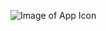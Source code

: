 ![Image of App Icon](https://s3.us-west-2.amazonaws.com/secure.notion-static.com/5b2e658e-2c0e-416b-a1be-5c911b7c4272/icon-android.png?X-Amz-Algorithm=AWS4-HMAC-SHA256&X-Amz-Credential=ASIAT73L2G45MG26JIWH%2F20200317%2Fus-west-2%2Fs3%2Faws4_request&X-Amz-Date=20200317T040715Z&X-Amz-Expires=86400&X-Amz-Security-Token=IQoJb3JpZ2luX2VjELL%2F%2F%2F%2F%2F%2F%2F%2F%2F%2FwEaCXVzLXdlc3QtMiJGMEQCICmAWVjtFQErs0iUWB486wmm9LBa%2F%2BEFTbuZ7t7pxkyOAiAGQDZIoeJwxb8Q8n1g7VmrFwAGmAgAW9jtq7bK6EGF6iq9Awib%2F%2F%2F%2F%2F%2F%2F%2F%2F%2F8BEAAaDDI3NDU2NzE0OTM3MCIMh0uMiyQ%2B6q4PzTd2KpEDQRrOoWWMGiX68QsYZbd9ZvBXNfkCnZvpz6Pv%2BAIUpS9gjQosQFq8HE8%2Ff7JNIyU00FLFATj2YC8xu7pMZ8CGtMQPxpK6q9FeuigifZjpqz8GEGpimBb6xBPddSWtT4%2FiRPPBZOTsaY6Ya%2BvAaN8Zem4AFQcdweMalNuW86ewr6G5lHKbKBmjD82i9u6i6yjJ0i9fMvcHIOePzRSkuJ%2FQm1U4rYROF84qIwKU%2FJnM3StX%2B0Hicta6xVNLgfeJ3Mqqb6GzMNp6EkKlFCwrW2FLZDSElX9ahvV67swI5u7tbiG%2Fz2UG4EuJ6qcx0svVUbyASH9uJTOSc8zykvXpixrQOiC%2F9AbwsjDb0BYSdpOtDaRM2GnXtbE%2BW0g2og9%2BG4opdsCR0O5pvaKv0LqTk5a1OTeLpgn3bksyeg8ED8KJjNRcfO3BUbhBLqBskq%2F9VTvGr93m%2B5RHAqnHQd0HAJUBEIBoKQc6yphKBflXCT8QTAUINcbK16SWye6ba%2BwnXuwl9UF%2BnSJuL92xnJ4ofdM0q2YwieXA8wU67AHazt%2B8fEUB11kbX90m1ycukzlymQ7EVzc8fY1map7oJDbZbWocL4ROt8JC2lQZbyKK2Pllx%2BTbx48xE%2BmRgHVqSm2Ty4ceCZ11z41pskf0am70cK8AGYoAX99mHkoSP9ipJNgRTe5fCtNSW1SOLjM5LAw9W7pTg2HTThsKthKNBhpuC8i7m8duY2RsKMLFWpbEjrUa62ZA3WIAA%2BUnJLzQ9IfzCMkCU4xD5hyInzLdtf4K%2FYyhFt4JEiwDgCokPcKjUmUe2w6mJ%2FoNFW9VyeVq%2B4%2BBbdmpzTdpohwh90RNvJ7nnu9LMXyND5Tw%2Fw%3D%3D&X-Amz-Signature=7f6ad81cb49a9d7a8452f9d7cc35a1efd693e7a302e9effb50b4abfb10e3a54c&X-Amz-SignedHeaders=host&response-content-disposition=filename%20%3D%22icon-android.png%22)
